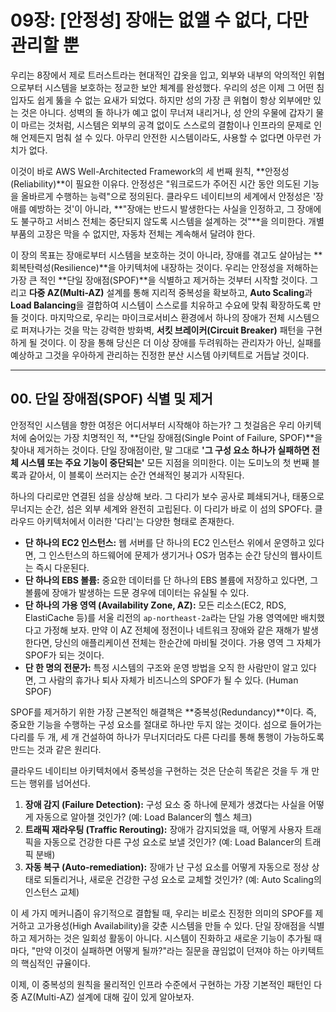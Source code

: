 # 09장: [안정성] 장애는 없앨 수 없다, 다만 관리할 뿐

우리는 8장에서 제로 트러스트라는 현대적인 갑옷을 입고, 외부와 내부의 악의적인 위협으로부터 시스템을 보호하는 정교한 보안 체계를 완성했다. 우리의 성은 이제 그 어떤 침입자도 쉽게 뚫을 수 없는 요새가 되었다. 하지만 성의 가장 큰 위협이 항상 외부에만 있는 것은 아니다. 성벽의 돌 하나가 예고 없이 무너져 내리거나, 성 안의 우물에 갑자기 물이 마르는 것처럼, 시스템은 외부의 공격 없이도 스스로의 결함이나 인프라의 문제로 인해 언제든지 멈춰 설 수 있다. 아무리 안전한 시스템이라도, 사용할 수 없다면 아무런 가치가 없다.

이것이 바로 AWS Well-Architected Framework의 세 번째 원칙, **안정성(Reliability)**이 필요한 이유다. 안정성은 "워크로드가 주어진 시간 동안 의도된 기능을 올바르게 수행하는 능력"으로 정의된다. 클라우드 네이티브의 세계에서 안정성은 '장애를 예방하는 것'이 아니라, **"장애는 반드시 발생한다는 사실을 인정하고, 그 장애에도 불구하고 서비스 전체는 중단되지 않도록 시스템을 설계하는 것"**을 의미한다. 개별 부품의 고장은 막을 수 없지만, 자동차 전체는 계속해서 달려야 한다.

이 장의 목표는 장애로부터 시스템을 보호하는 것이 아니라, 장애를 겪고도 살아남는 **회복탄력성(Resilience)**을 아키텍처에 내장하는 것이다. 우리는 안정성을 저해하는 가장 큰 적인 **단일 장애점(SPOF)**을 식별하고 제거하는 것부터 시작할 것이다. 그리고 **다중 AZ(Multi-AZ)** 설계를 통해 지리적 중복성을 확보하고, **Auto Scaling**과 **Load Balancing**을 결합하여 시스템이 스스로를 치유하고 수요에 맞춰 확장하도록 만들 것이다. 마지막으로, 우리는 마이크로서비스 환경에서 하나의 장애가 전체 시스템으로 퍼져나가는 것을 막는 강력한 방화벽, **서킷 브레이커(Circuit Breaker)** 패턴을 구현하게 될 것이다. 이 장을 통해 당신은 더 이상 장애를 두려워하는 관리자가 아닌, 실패를 예상하고 그것을 우아하게 관리하는 진정한 분산 시스템 아키텍트로 거듭날 것이다.

---

## 00. 단일 장애점(SPOF) 식별 및 제거

안정적인 시스템을 향한 여정은 어디서부터 시작해야 하는가? 그 첫걸음은 우리 아키텍처에 숨어있는 가장 치명적인 적, **단일 장애점(Single Point of Failure, SPOF)**을 찾아내 제거하는 것이다. 단일 장애점이란, 말 그대로 **'그 구성 요소 하나가 실패하면 전체 시스템 또는 주요 기능이 중단되는'** 모든 지점을 의미한다. 이는 도미노의 첫 번째 블록과 같아서, 이 블록이 쓰러지는 순간 연쇄적인 붕괴가 시작된다.



하나의 다리로만 연결된 섬을 상상해 보라. 그 다리가 보수 공사로 폐쇄되거나, 태풍으로 무너지는 순간, 섬은 외부 세계와 완전히 고립된다. 이 다리가 바로 이 섬의 SPOF다. 클라우드 아키텍처에서 이러한 '다리'는 다양한 형태로 존재한다.

* **단 하나의 EC2 인스턴스:** 웹 서버를 단 하나의 EC2 인스턴스 위에서 운영하고 있다면, 그 인스턴스의 하드웨어에 문제가 생기거나 OS가 멈추는 순간 당신의 웹사이트는 즉시 다운된다.
* **단 하나의 EBS 볼륨:** 중요한 데이터를 단 하나의 EBS 볼륨에 저장하고 있다면, 그 볼륨에 장애가 발생하는 드문 경우에 데이터는 유실될 수 있다.
* **단 하나의 가용 영역 (Availability Zone, AZ):** 모든 리소스(EC2, RDS, ElastiCache 등)를 서울 리전의 `ap-northeast-2a`라는 단일 가용 영역에만 배치했다고 가정해 보자. 만약 이 AZ 전체에 정전이나 네트워크 장애와 같은 재해가 발생한다면, 당신의 애플리케이션 전체는 한순간에 마비될 것이다. 가용 영역 그 자체가 SPOF가 되는 것이다.
* **단 한 명의 전문가:** 특정 시스템의 구조와 운영 방법을 오직 한 사람만이 알고 있다면, 그 사람의 휴가나 퇴사 자체가 비즈니스의 SPOF가 될 수 있다. (Human SPOF)

SPOF를 제거하기 위한 가장 근본적인 해결책은 **중복성(Redundancy)**이다. 즉, 중요한 기능을 수행하는 구성 요소를 절대로 하나만 두지 않는 것이다. 섬으로 들어가는 다리를 두 개, 세 개 건설하여 하나가 무너지더라도 다른 다리를 통해 통행이 가능하도록 만드는 것과 같은 원리다.

클라우드 네이티브 아키텍처에서 중복성을 구현하는 것은 단순히 똑같은 것을 두 개 만드는 행위를 넘어선다.

1.  **장애 감지 (Failure Detection):** 구성 요소 중 하나에 문제가 생겼다는 사실을 어떻게 자동으로 알아챌 것인가? (예: Load Balancer의 헬스 체크)
2.  **트래픽 재라우팅 (Traffic Rerouting):** 장애가 감지되었을 때, 어떻게 사용자 트래픽을 자동으로 건강한 다른 구성 요소로 보낼 것인가? (예: Load Balancer의 트래픽 분배)
3.  **자동 복구 (Auto-remediation):** 장애가 난 구성 요소를 어떻게 자동으로 정상 상태로 되돌리거나, 새로운 건강한 구성 요소로 교체할 것인가? (예: Auto Scaling의 인스턴스 교체)

이 세 가지 메커니즘이 유기적으로 결합될 때, 우리는 비로소 진정한 의미의 SPOF를 제거하고 고가용성(High Availability)을 갖춘 시스템을 만들 수 있다. 단일 장애점을 식별하고 제거하는 것은 일회성 활동이 아니다. 시스템이 진화하고 새로운 기능이 추가될 때마다, "만약 이것이 실패하면 어떻게 될까?"라는 질문을 끊임없이 던져야 하는 아키텍트의 핵심적인 규율이다.

이제, 이 중복성의 원칙을 물리적인 인프라 수준에서 구현하는 가장 기본적인 패턴인 다중 AZ(Multi-AZ) 설계에 대해 깊이 있게 알아보자.